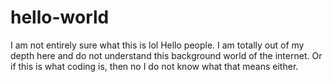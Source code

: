# hello-world
I am not entirely sure what this is lol
Hello people. 
I am totally out of my depth here and do not understand this background world of the internet.
Or if this is what coding is, then no I do not know what that means either. 
